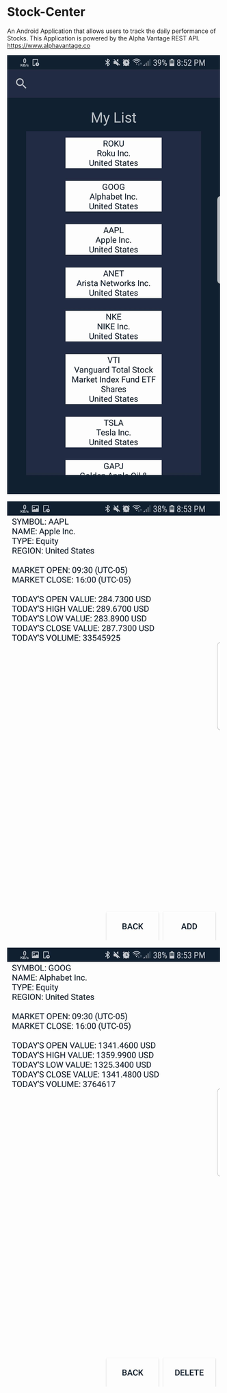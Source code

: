 # Stock-Center
An Android Application that allows users to track the daily performance of Stocks. This Application is powered by the Alpha Vantage REST API. https://www.alphavantage.co

![](productImages/sc3.jpg)


![](productImages/sc2.jpg)


![](productImages/sc1.jpg)
